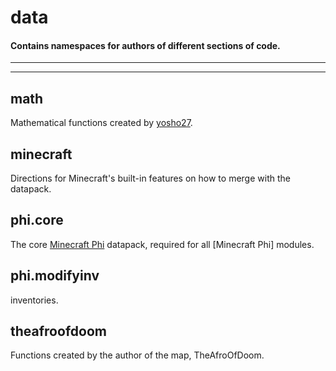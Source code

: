 # data
#### Contains namespaces for authors of different sections of code.

---

---

## math
Mathematical functions created by [yosho27](https://www.planetminecraft.com/mod/mathematical-functions-datapack/).

## minecraft
Directions for Minecraft's built-in features on how to merge with the datapack.

## phi.core
The core [Minecraft Phi](https://github.com/MinecraftPhi/MinecraftPhi-modules) datapack, required for all [Minecraft Phi] modules.

## phi.modifyinv
inventories.

## theafroofdoom
Functions created by the author of the map, TheAfroOfDoom.

